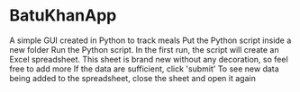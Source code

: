 # BatuKhanApp
A simple GUI created in Python to track meals
Put the Python script inside a new folder
Run the Python script. In the first run, the script will create an Excel spreadsheet. This sheet is brand new without any decoration, so feel free to add more
If the data are sufficient, click 'submit'
To see new data being added to the spreadsheet, close the sheet and open it again
